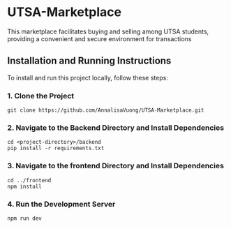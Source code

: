 # UTSA-Marketplace
This marketplace facilitates buying and selling among UTSA students, providing a convenient and secure environment for transactions

## Installation and Running Instructions

To install and run this project locally, follow these steps:

### 1. Clone the Project
```
git clone https://github.com/AnnalisaVuong/UTSA-Marketplace.git
```

### 2. Navigate to the Backend Directory and Install Dependencies
```
cd <project-directory>/backend
pip install -r requirements.txt
```

### 3. Navigate to the frontend Directory and Install Dependencies
```
cd ../frontend
npm install
```
### 4. Run the Development Server
```
npm run dev
```


